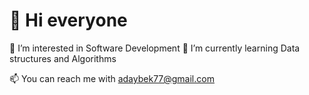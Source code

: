 # 👋 Hi everyone
 👀 I’m interested in Software Development
 🌱 I’m currently learning Data structures and Algorithms
<!-- - 💞️ I’m looking to collaborate on ... -->
 📫 You can reach me with adaybek77@gmail.com

<!---
adayke/adayke is a ✨ special ✨ repository because its `README.md` (this file) appears on your GitHub profile.
You can click the Preview link to take a look at your changes.
--->

